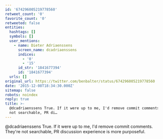 ```yaml
---
id: '674296005219778560'
retweet_count: '0'
favorite_count: '0'
retweeted: false
entities:
  hashtags: []
  symbols: []
  user_mentions:
    - name: Dieter Adriaenssens
      screen_name: dcadriaenssens
      indices:
        - '0'
        - '15'
      id_str: '1841677394'
      id: '1841677394'
  urls: []
original_url: https://twitter.com/benbalter/status/674296005219778560
date: '2015-12-08T18:34:30.000Z'
sitemap: false
robots: noindex
reply: true
title: >-
  @dcadriaenssens True. If it were up to me, I'd remove commit comments. They're
  not searchable, PR di…
---
```


@dcadriaenssens True. If it were up to me, I'd remove commit comments. They're not searchable, PR discussion experience is more purposeful.
